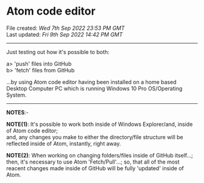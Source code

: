 # Atom code editor

File created: *Wed 7th Sep 2022 23:53 PM GMT*  
Last updated: *Fri 9th Sep 2022 14:42 PM GMT*

-----

Just testing out how it's possible to both:  

a> 'push' files into GitHub  
b> 'fetch' files from GitHub  

...by using Atom code editor having been installed on a home based Desktop Computer PC which is running Windows 10 Pro OS/Operating System.  

-----
  
**NOTES**:- 

**NOTE(1)**: It's possible to work both inside of Windows Explorer/and, inside of Atom code editor;  
and, any changes you make to either the directory/file structure will be reflected inside of Atom, instantly, right away.

**NOTE(2)**: When working on changing folders/files inside of GitHub itself...; then, it's necessary to use Atom 'Fetch/Pull'...;
so, that all of the most reacent changes made inside of GitHub will be fully 'updated' inside of Atom.
